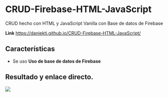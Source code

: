 # CRUD-Firebase-HTML-JavaScript
CRUD hecho con HTML y JavaScript Vanilla con Base de datos de Firebase

**Link** https://daniektj.github.io/CRUD-Firebase-HTML-JavaScript/

## Características
* Se uso **Uso de base de datos de Firebase** 


## Resultado y enlace directo.

![](imagenes/screenshot.png)
